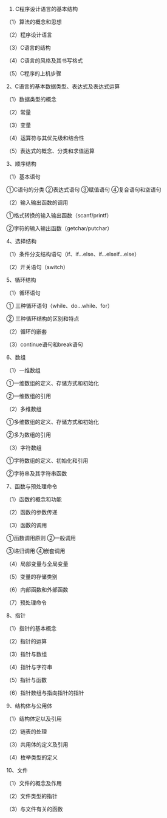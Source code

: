 1. C程序设计语言的基本结构

（1）算法的概念和思想

（2）程序设计语言

（3）C语言的结构

（4）C语言的风格及其书写格式

（5）C程序的上机步骤

2、C语言的基本数据类型、表达式及表达式运算

（1）数据类型的概念

（2）常量

（3）变量

（4）运算符与其优先级和结合性

（5）表达式的概念、分类和求值运算

3、顺序结构

（1）基本语句

①C语句的分类 ②表达式语句 ③赋值语句 ④复合语句和空语句

（2）输入输出函数的调用

①格式转换的输入输出函数（scanf/printf）

②字符的输入输出函数（getchar/putchar）

4、选择结构

（1）条件分支结构语句（if、if…else、if…elseif…else）

（2）开关语句（switch）

5、循环结构

（1）循环语句

① 三种循环语句（while、do…while、for）

② 三种循环结构的区别和特点

（2）循环的嵌套

（3）continue语句和break语句

6、数组

（1）一维数组

①一维数组的定义、存储方式和初始化

②一维数组的引用

（2）多维数组

①多维数组的定义、存储方式和初始化

②多为数组的引用

（3）字符数组

①字符数组的定义、初始化和引用

②字符串及其字符串函数

7、函数与预处理命令

（1）函数的概念和功能

（2）函数的参数传递

（3）函数的调用

①函数调用原则 ②一般调用

③递归调用 ④嵌套调用

（4）局部变量与全局变量

（5）变量的存储类别

（6）内部函数和外部函数

（7）预处理命令

8、指针

（1）指针的基本概念

（2）指针的运算

（3）指针与数组

（4）指针与字符串

（5）指针与函数

（6）指针数组与指向指针的指针

9、结构体与公用体

（1）结构体定以及引用

（2）链表的处理

（3）共用体的定义及引用

（4）枚举类型的定义

10、文件

（1）文件的概念及作用

（2）文件类型的指针

（3）与文件有关的函数